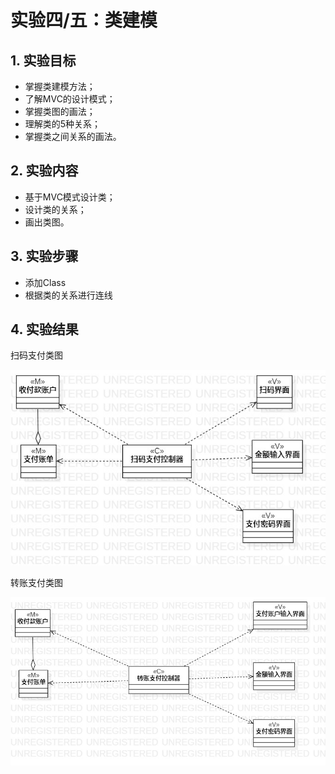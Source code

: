 # 实验四/五：类建模

## 1. 实验目标

- 掌握类建模方法；
- 了解MVC的设计模式；
- 掌握类图的画法；
- 理解类的5种关系；
- 掌握类之间关系的画法。

## 2. 实验内容

- 基于MVC模式设计类；
- 设计类的关系；
- 画出类图。
 
## 3. 实验步骤

- 添加Class
- 根据类的关系进行连线  

## 4. 实验结果
扫码支付类图

![扫码支付](./lab4_saoma.jpg)

 转账支付类图 
 
![转账支付](./lab4_zhuanzhang.jpg)
